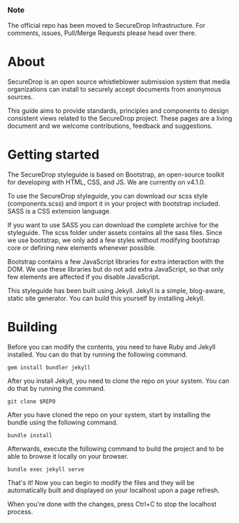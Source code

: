 ### Note
The official repo has been moved to SecureDrop Infrastructure.
For comments, issues, Pull/Merge Requests please head over there.

# About

SecureDrop is an open source whistleblower submission system that media organizations can install to securely accept documents from anonymous sources.

This guide aims to provide standards, principles and components to design consistent views related to the SecureDrop project. These pages are a living document and we welcome contributions, feedback and suggestions.


# Getting started

The SecureDrop styleguide is based on Bootstrap, an open-source toolkit for developing with HTML, CSS, and JS. We are currently on v4.1.0.

To use the SecureDrop styleguide, you can download our scss style (components.scss) and import it in your project with bootstrap included. SASS is a CSS extension language.

If you want to use SASS you can download the complete archive for the styleguide. The scss folder under assets contains all the sass files. Since we use bootstrap, we only add a few styles without modifying bootstrap core or defining new elements whenever possible.

Bootstrap contains a few JavaScript libraries for extra interaction with the DOM. We use these libraries but do not add extra JavaScript, so that only few elements are affected if you disable JavaScript.

This styleguide has been built using Jekyll. Jekyll is a simple, blog-aware, static site generator. You can build this yourself by installing Jekyll.

# Building

Before you can modify the contents, you need to have Ruby and Jekyll installed.
You can do that by running the following command.

`gem install bundler jekyll`

After you install Jekyll, you need to clone the repo on your system.
You can do that by running the command.

`git clone $REPO`

After you have cloned the repo on your system, start by installing the bundle using the following command.

`bundle install`

Afterwards, execute the following command to build the project and to be able to browse it locally on your browser.

`bundle exec jekyll serve`


That's it! Now you can begin to modify the files and they will be automatically built and displayed on your localhost upon a page refresh.

When you're done with the changes, press Ctrl+C to stop the localhost process.